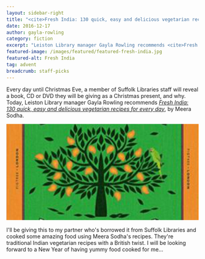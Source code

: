 ```yaml
---
layout: sidebar-right
title: "<cite>Fresh India: 130 quick, easy and delicious vegetarian recipes for every day</cite>, by Meera Sodha"
date: 2016-12-17
author: gayla-rowling
category: fiction
excerpt: "Leiston Library manager Gayla Rowling recommends <cite>Fresh India: 130 quick, easy and delicious vegetarian recipes for every day</cite>, by Meera Sodha."
featured-image: /images/featured/featured-fresh-india.jpg
featured-alt: Fresh India
tag: advent
breadcrumb: staff-picks
---
```


Every day until Christmas Eve, a member of Suffolk Libraries staff will reveal a book, CD or DVD they will be giving as a Christmas present, and why. Today, Leiston Library manager Gayla Rowling recommends <a href="https://suffolk.spydus.co.uk/cgi-bin/spydus.exe/ENQ/OPAC/BIBENQ?BRN=1983205"><cite>Fresh India: 130 quick, easy and delicious vegetarian recipes for every day</cite></a>, by Meera Sodha.

![Fresh India](/images/featured/featured-fresh-india.jpg)

I'll be giving this to my partner who's borrowed it from Suffolk Libraries and cooked some amazing food using Meera Sodha's recipes.  They're traditional Indian vegetarian recipes with a British twist. I will be looking forward to a New Year of having yummy food cooked for me...
